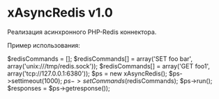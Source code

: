 # xAsyncRedis v1.0
Реализация асинхронного PHP-Redis коннектора.

Пример использования:

  $redisCommands = [];
  $redisCommands[] = array('SET foo bar', array('unix:///tmp/redis.sock'));
  $redisCommands[] = array('GET foo1', array('tcp://127.0.0.1:6380'));
  $ps = new xAsyncRedis();
  $ps->settimeout(1000);
  $ps->setCommands($redisCommands);
  $ps->run();
  $responses = $ps->getresponse());	
